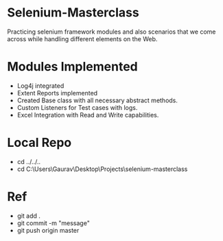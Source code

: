 # Selenium-Masterclass

Practicing selenium framework modules and also scenarios that we come across while handling different elements on the Web.

# Modules Implemented

* Log4j integrated
* Extent Reports implemented
* Created Base class with all necessary abstract methods.
* Custom Listeners for Test cases with logs.
* Excel Integration with Read and Write capabilities.

# Local Repo
* cd ../../..
* cd C:\Users\Gaurav\Desktop\Projects\selenium-masterclass

# Ref
* git add .
* git commit -m "message"
* git push origin master